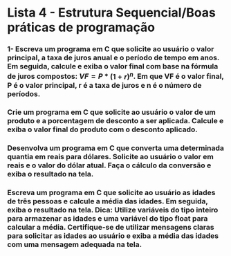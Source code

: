 # Lista 4 - Estrutura Sequencial/Boas práticas de programação

### 1- Escreva um programa em C que solicite ao usuário o valor principal, a taxa de juros anual e o período de tempo em anos. Em seguida, calcule e exiba o valor final com base na fórmula de juros compostos: $VF = P$ * $(1 + r)^n$. Em que VF é o valor final, P é o valor principal, r é a taxa de juros e n é o número de períodos.

### Crie um programa em C que solicite ao usuário o valor de um produto e a porcentagem de desconto a ser aplicada. Calcule e exiba o valor final do produto com o desconto aplicado.

### Desenvolva um programa em C que converta uma determinada quantia em reais para dólares. Solicite ao usuário o valor em reais e o valor do dólar atual. Faça o cálculo da conversão e exiba o resultado na tela.

### Escreva um programa em C que solicite ao usuário as idades de três pessoas e calcule a média das idades. Em seguida, exiba o resultado na tela. Dica: Utilize variáveis do tipo inteiro para armazenar as idades e uma variável do tipo float para calcular a média. Certifique-se de utilizar mensagens claras para solicitar as idades ao usuário e exiba a média das idades com uma mensagem adequada na tela.
